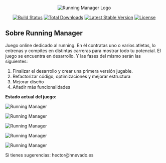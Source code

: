 <p align="center"><img src="https://github.com/hnevado/Running-Manager/blob/master/public/img/logo.png" alt="Running Manager Logo"></p>

<p align="center">
<a href="https://github.com/laravel/framework/actions"><img src="https://github.com/laravel/framework/workflows/tests/badge.svg" alt="Build Status"></a>
<a href="https://packagist.org/packages/laravel/framework"><img src="https://img.shields.io/packagist/dt/laravel/framework" alt="Total Downloads"></a>
<a href="https://packagist.org/packages/laravel/framework"><img src="https://img.shields.io/packagist/v/laravel/framework" alt="Latest Stable Version"></a>
<a href="https://packagist.org/packages/laravel/framework"><img src="https://img.shields.io/packagist/l/laravel/framework" alt="License"></a>
</p>

## Sobre Running Manager

Juego online dedicado al running. En él contratas uno o varios atletas, lo entrenas y compites en distintas carreras para mostrar todo tu potencial. El juego se encuentra en desarrollo. Y las fases del mismo serán las siguientes:

1. Finalizar el desarrollo y crear una primera versión jugable.
2. Refactorizar código, optimizaciones y mejorar estructura
3. Mejorar diseño
4. Añadir más funcionalidades

<p><strong>Estado actual del juego:</strong></p>
<p><img src="https://github.com/hnevado/Running-Manager/blob/master/public/img/RunningManager.png" alt="Running Manager"></p>
<p><img src="https://github.com/hnevado/Running-Manager/blob/master/public/img/RunningManager0.png" alt="Running Manager"></p>
<p><img src="https://github.com/hnevado/Running-Manager/blob/master/public/img/RunningManager1.png" alt="Running Manager"></p>
<p><img src="https://github.com/hnevado/Running-Manager/blob/master/public/img/RunningManager2.png" alt="Running Manager"></p>
<p><img src="https://github.com/hnevado/Running-Manager/blob/master/public/img/RunningManager3.png" alt="Running Manager"></p>


<p>Si tienes sugerencias: hector@hnevado.es</p>
